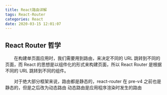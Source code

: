 ```yaml
---
title: React路由详解
tags: React-Router
categories: React
date: 2020-03-15 12:01:07
---
```


## React Router 哲学

&emsp;&emsp;在构建单页面应用时，我们需要用到路由，来决定不同的 URL 跳转到不同的页面，而 React 的思想是以组件化的形式来构建页面，所以 React Router 是根据不同的 URL 跳转到不同的组件。

&emsp;&emsp;对于绝大部分框架来说，路由都是静态的，react-router 在 pre-v4 之前也是静态的，但是之后改为动态路由
动态路由是应用程序渲染时发生的路由
